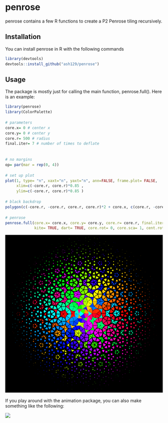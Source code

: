 
<!-- README.md is generated from README.Rmd. Please edit that file -->
penrose
=======

penrose contains a few R functions to create a P2 Penrose tiling recursively.

Installation
------------

You can install penrose in R with the following commands

``` r
library(devtools)
devtools::install_github("ash129/penrose")
```

Usage
-----

The package is mostly just for calling the main function, penrose.full(). Here is an example:

``` r
library(penrose)
library(ColorPalette)

# parameters
core.x= 0 # center x
core.y= 0 # center y
core.r= 500 # radius
final.iter= 7 # number of times to deflate


# no margins
op= par(mar = rep(0, 4))

# set up plot
plot(1, type= "n", xaxt="n", yaxt="n", ann=FALSE, frame.plot= FALSE, 
     xlim=c(-core.r, core.r)*0.85 , 
     ylim=c(-core.r, core.r)*0.85 )

# black backdrop
polygon(c(-core.r, -core.r, core.r, core.r)*2 + core.x, c(core.r, -core.r, -core.r, core.r)*2 + core.y, col= "black")

# penrose
penrose.full(core.x= core.x, core.y= core.y, core.r= core.r, final.iter= final.iter, 
             kite= TRUE, dart= TRUE, core.rot= 0, core.sca= 1, cent.rot= 0, cent.sca= 1)
```

![](README-vignette-1.png)

If you play around with the animation package, you can also make something like the following:

<img src="C:/Users/Alex/Desktop/penrose/penrose.anim.gif" style="display: block; margin: auto;" />
